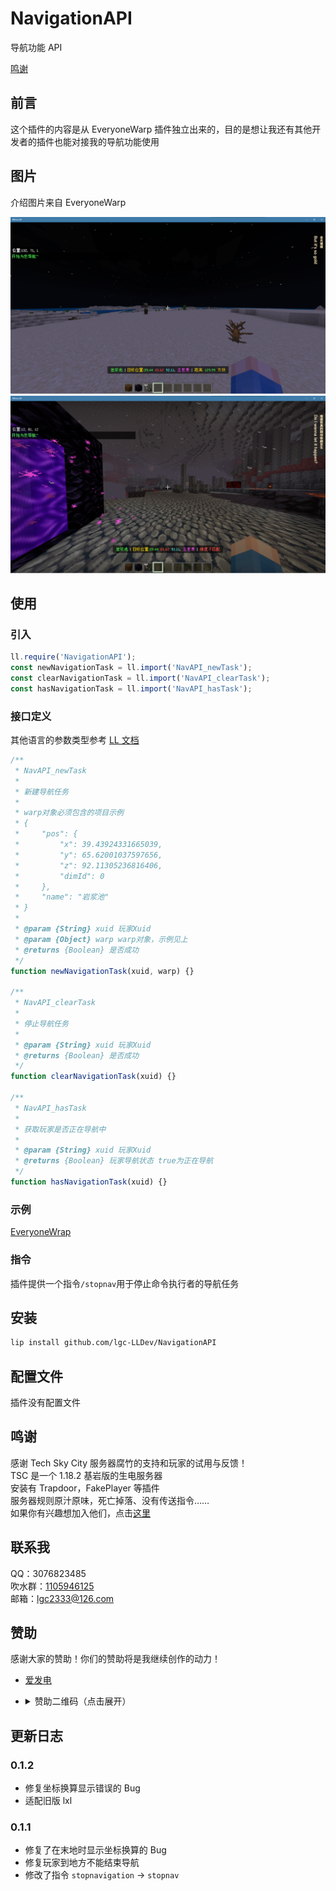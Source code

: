 <!-- markdownlint-disable MD033 -->

# NavigationAPI

导航功能 API

[鸣谢](#鸣谢)

## 前言

这个插件的内容是从 EveryoneWarp 插件独立出来的，目的是想让我还有其他开发者的插件也能对接我的导航功能使用

## 图片

介绍图片来自 EveryoneWarp

![5](https://raw.githubusercontent.com/lgc-LLSEDev/readme/main/EveryoneWarp/5.png)  
![6](https://raw.githubusercontent.com/lgc-LLSEDev/readme/main/EveryoneWarp/6.png)

## 使用

### 引入

```js
ll.require('NavigationAPI');
const newNavigationTask = ll.import('NavAPI_newTask');
const clearNavigationTask = ll.import('NavAPI_clearTask');
const hasNavigationTask = ll.import('NavAPI_hasTask');
```

### 接口定义

其他语言的参数类型参考 [LL 文档](https://docs.litebds.com/zh_CN/Development/ScriptAPI/Ll.html)

```js
/**
 * NavAPI_newTask
 *
 * 新建导航任务
 *
 * warp对象必须包含的项目示例
 * {
 *     "pos": {
 *         "x": 39.43924331665039,
 *         "y": 65.62001037597656,
 *         "z": 92.11305236816406,
 *         "dimId": 0
 *     },
 *     "name": "岩浆池"
 * }
 *
 * @param {String} xuid 玩家Xuid
 * @param {Object} warp warp对象，示例见上
 * @returns {Boolean} 是否成功
 */
function newNavigationTask(xuid, warp) {}

/**
 * NavAPI_clearTask
 *
 * 停止导航任务
 *
 * @param {String} xuid 玩家Xuid
 * @returns {Boolean} 是否成功
 */
function clearNavigationTask(xuid) {}

/**
 * NavAPI_hasTask
 *
 * 获取玩家是否正在导航中
 *
 * @param {String} xuid 玩家Xuid
 * @returns {Boolean} 玩家导航状态 true为正在导航
 */
function hasNavigationTask(xuid) {}
```

### 示例

[EveryoneWrap](https://github.com/lgc-LLSEDev/EveryoneWarp/blob/master/EveryoneWarp.lls.js)

### 指令

插件提供一个指令`/stopnav`用于停止命令执行者的导航任务

## 安装

```bash
lip install github.com/lgc-LLDev/NavigationAPI
```

## 配置文件

插件没有配置文件

## 鸣谢

感谢 Tech Sky City 服务器腐竹的支持和玩家的试用与反馈！  
TSC 是一个 1.18.2 基岩版的生电服务器  
安装有 Trapdoor，FakePlayer 等插件  
服务器规则原汁原味，死亡掉落、没有传送指令……  
如果你有兴趣想加入他们，点击[这里](https://jq.qq.com/?_wv=1027&k=p2ke7c5F)

## 联系我

QQ：3076823485  
吹水群：[1105946125](https://jq.qq.com/?_wv=1027&k=Z3n1MpEp)  
邮箱：<lgc2333@126.com>

## 赞助

感谢大家的赞助！你们的赞助将是我继续创作的动力！

- [爱发电](https://afdian.net/@lgc2333)
- <details>
    <summary>赞助二维码（点击展开）</summary>

  ![讨饭](https://raw.githubusercontents.com/lgc2333/ShigureBotMenu/master/src/imgs/sponsor.png)

  </details>

## 更新日志

### 0.1.2

- 修复坐标换算显示错误的 Bug
- 适配旧版 lxl

### 0.1.1

- 修复了在末地时显示坐标换算的 Bug
- 修复玩家到地方不能结束导航
- 修改了指令 `stopnavigation` -> `stopnav`

